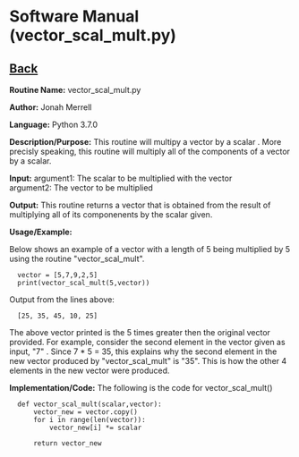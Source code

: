 # Software Manual (vector_scal_mult.py)

## [Back](../softwaremanual)

**Routine Name:**           vector_scal_mult.py

**Author:** Jonah Merrell

**Language:** Python 3.7.0

**Description/Purpose:** This routine will multipy a vector by a scalar . More precisly speaking, this
 routine will multiply all of the components of a vector by a scalar.

**Input:** argument1: The scalar to be multiplied with the vector<br>
		   argument2: The vector to be multiplied
		   
**Output:** This routine returns a vector that is obtained from the result of multiplying all of its
  componenents by the scalar given. 

**Usage/Example:**

Below shows an example of a vector with a length of 5 being multiplied by 5 using the routine
 "vector_scal_mult". 

      vector = [5,7,9,2,5]
      print(vector_scal_mult(5,vector))

Output from the lines above:

      [25, 35, 45, 10, 25]

The above vector printed is the 5 times greater then the original vector provided. For example, consider the second
 element in the vector given as input, "7" . Since 7 * 5 = 35, this explains why the second element
 in the new vector produced by "vector_scal_mult" is "35". This is how the other 4 elements in the new vector
 were produced.

**Implementation/Code:** The following is the code for vector_scal_mult()


      def vector_scal_mult(scalar,vector):
          vector_new = vector.copy()
          for i in range(len(vector)):
              vector_new[i] *= scalar
      
          return vector_new
